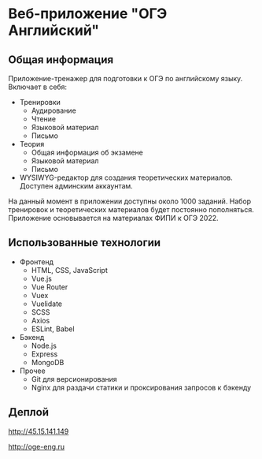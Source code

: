 # Веб-приложение "ОГЭ Английский"

## Общая информация

Приложение-тренажер для подготовки к ОГЭ по английскому языку. Включает в себя:

- Тренировки
  - Аудирование
  - Чтение
  - Языковой материал
  - Письмо
- Теория
  - Общая информация об экзамене
  - Языковой материал
  - Письмо
- WYSIWYG-редактор для создания теоретических материалов. Доступен админским аккаунтам.

На данный момент в приложении доступны около 1000 заданий. 
Набор тренировок и теоретических материалов будет постоянно пополняться.
Приложение основывается на материалах ФИПИ к ОГЭ 2022.

## Использованные технологии

- Фронтенд
  - HTML, CSS, JavaScript 
  - Vue.js
  - Vue Router
  - Vuex
  - Vuelidate
  - SCSS
  - Axios
  - ESLint, Babel
- Бэкенд
  - Node.js
  - Express
  - MongoDB
- Прочее
  - Git для версионирования
  - Nginx для раздачи статики и проксирования запросов к бэкенду

## Деплой
http://45.15.141.149

http://oge-eng.ru
